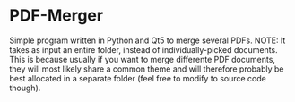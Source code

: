 # PDF-Merger
Simple program written in Python and Qt5 to merge several PDFs.
NOTE: It takes as input an entire folder, instead of individually-picked documents. This is because usually if you want to merge differente PDF documents, they will most likely share a common theme and will therefore probably be best allocated in a separate folder (feel free to modify to source code though).
